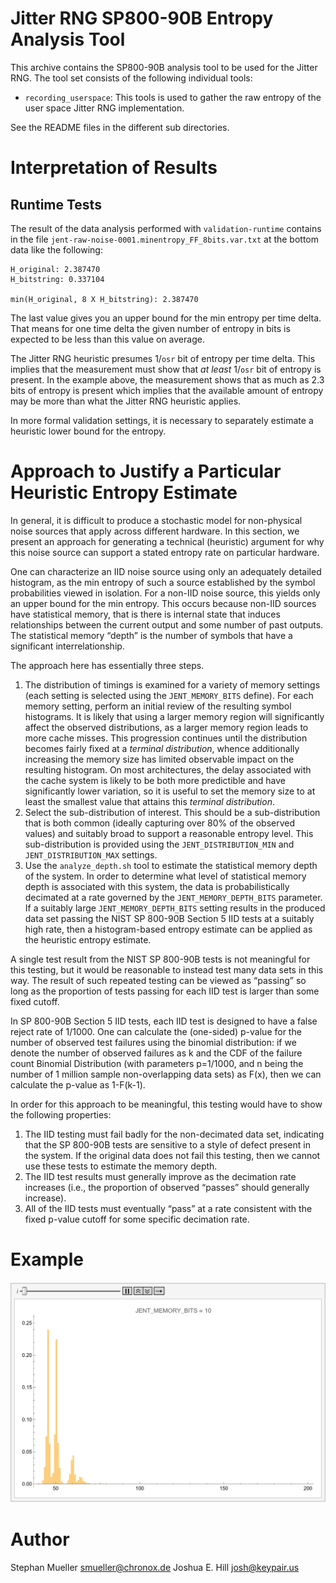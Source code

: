 # Jitter RNG SP800-90B Entropy Analysis Tool

This archive contains the SP800-90B analysis tool to be used for the Jitter RNG.
The tool set consists of the following individual tools:

- `recording_userspace`: This tools is used to gather the raw entropy of
  the user space Jitter RNG implementation.

See the README files in the different sub directories.

# Interpretation of Results

## Runtime Tests

The result of the data analysis performed with `validation-runtime` contains
in the file `jent-raw-noise-0001.minentropy_FF_8bits.var.txt` at the bottom data
like the following:

```
H_original: 2.387470
H_bitstring: 0.337104

min(H_original, 8 X H_bitstring): 2.387470
```

The last value gives you an upper bound for the min entropy per time delta.
That means for one time delta the given number of entropy in bits is
expected to be less than this value on average.

The Jitter RNG heuristic presumes 1/`osr` bit of entropy per
time delta. This implies that the measurement must show that *at least* 1/`osr` bit
of entropy is present. In the example above, the measurement shows that
as much as 2.3 bits of entropy is present which implies that the available amount of
entropy may be more than what the Jitter RNG heuristic applies.

In more formal validation settings, it is necessary to separately estimate a
heuristic lower bound for the entropy.

# Approach to Justify a Particular Heuristic Entropy Estimate

In general, it is difficult to produce a stochastic model for non-physical noise
sources that apply across different hardware. In this section, we present an
approach for generating a technical (heuristic) argument for why this noise
source can support a stated entropy rate on particular hardware.

One can characterize an IID noise source using only an adequately detailed histogram,
as the min entropy of such a source established by the symbol probabilities viewed in
isolation. For a non-IID noise source, this yields only an upper bound for the min
entropy. This occurs because non-IID sources have statistical memory, that is there is
internal state that induces relationships between the current output and some number of
past outputs.  The statistical memory “depth” is the number of symbols that have a significant
interrelationship.

The approach here has essentially three steps.
1. The distribution of timings is examined for a variety of memory
settings (each setting is selected using the `JENT_MEMORY_BITS` define).
For each memory setting, perform an initial review of the resulting
symbol histograms. It is likely that using a larger memory region will
significantly affect the observed distributions, as a larger memory
region leads to more cache misses. This progression continues until the
distribution becomes fairly fixed at a *terminal distribution*, whence
additionally increasing the memory size has limited observable impact on
the resulting histogram.  On most architectures, the delay associated
with the cache system is likely to be both more predictible and have
significantly lower variation, so it is useful to set the memory size
to at least the smallest value that attains this *terminal distribution*.
2. Select the sub-distribution of interest.  This should be a
sub-distribution that is both common (ideally capturing over 80% of the
observed values) and suitably broad to support a reasonable entropy level.
This sub-distribution is provided using the `JENT_DISTRIBUTION_MIN` and
`JENT_DISTRIBUTION_MAX` settings.
3. Use the `analyze_depth.sh` tool to estimate the statistical memory
depth of the system.  In order to determine what level of statistical
memory depth is associated with this system, the data is probabilistically
decimated at a rate governed by the `JENT_MEMORY_DEPTH_BITS` parameter.
If a suitably large `JENT_MEMORY_DEPTH_BITS` setting results in the
produced data set passing the NIST SP 800-90B Section 5 IID tests at
a suitably high rate, then a histogram-based entropy estimate can be
applied as the heuristic entropy estimate.

A single test result from the NIST SP 800-90B tests is not meaningful
for this testing, but it would be reasonable to instead test many data
sets in this way. The result of such repeated testing can be viewed as
“passing” so long as the proportion of tests passing for each IID
test is larger than some fixed cutoff.

In SP 800-90B Section 5 IID tests, each IID test is designed to have a
false reject rate of 1/1000. One can calculate the (one-sided) p-value
for the number of observed test failures using the binomial distribution:
if we denote the number of observed failures as k and the CDF of the
failure count Binomial Distribution (with parameters p=1/1000, and  n
being the number of 1 million sample non-overlapping data sets) as F(x),
then we can calculate the p-value as 1-F(k-1).

In order for this approach to be meaningful, this testing would have to
show the following properties:
1. The IID testing must fail badly for the non-decimated data set,
indicating that the SP 800-90B tests are sensitive to a style of defect
present in the system. If the original data does not fail this testing,
then we cannot use these tests to estimate the memory depth.
2. The IID test results must generally improve as the decimation rate
increases (i.e., the proportion of observed “passes” should generally
increase).
3. All of the IID tests must eventually “pass” at a rate consistent
with the fixed p-value cutoff for some specific decimation rate.

# Example
![Distributions Across Memory Sizes](https://github.com/joshuaehill/jitterentropy-library/blob/MemOnly/tests/raw-entropy/distanim.gif)
# Author
Stephan Mueller <smueller@chronox.de>
Joshua E. Hill <josh@keypair.us>
